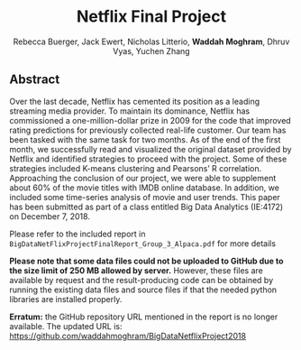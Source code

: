 <h1 align="center">Netflix Final Project</h1>
<p align="center">
  Rebecca Buerger, Jack Ewert, Nicholas Litterio, <b>Waddah Moghram</b>, Dhruv Vyas, Yuchen Zhang
</p>

## Abstract
Over the last decade, Netflix has cemented its position as a leading streaming media provider. To maintain its dominance, Netflix has commissioned a one-million-dollar prize in 2009 for the code that improved rating predictions for previously collected real-life customer. Our team has been tasked with the same task for two months. As of the end of the first month, we successfully read and visualized the original dataset provided by Netflix and identified strategies to proceed with the project. Some of these strategies included K-means clustering and Pearsons’ R correlation. Approaching the conclusion of our project, we were able to supplement about 60% of the movie titles with IMDB online database. In addition, we included some time-series analysis of movie and user trends. This paper has been submitted as part of a class entitled Big Data Analytics (IE:4172) on December 7, 2018.

Please refer to the included report in `BigDataNetFlixProjectFinalReport_Group_3_Alpaca.pdf` for more details

**Please note that some data files could not be uploaded to GitHub due to the size limit of 250 MB allowed by server.** However, these files are available by request and the result-producing code can be obtained by running the existing data files and source files if that the needed python libraries are
installed properly.

**Erratum:** the GitHub repository URL mentioned in the report is no longer available. The updated URL is: https://github.com/waddahmoghram/BigDataNetflixProject2018


